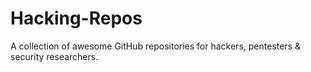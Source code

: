 # Hacking-Repos
A collection of awesome GitHub repositories for hackers, pentesters &amp; security researchers.
